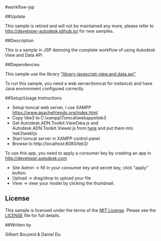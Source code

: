 #workflow-jsp

##Update

This sample is retired and will not be maintained any more, please refer to http://developer-autodesk.github.io/ for new samples.

##Description

This is a sample in JSP demoing the complete workflow of using Autodesk View and Data API


##Dependencies

This sample use the library ["library-javascript-view.and.data.api"](https://github.com/Developer-Autodesk/library-javascript-view.and.data.api)

To run this sample, you need a web server(tomcat for instance) and have Java environment configured correctly.


##Setup/Usage Instructions

* Setup tomcat web server, I use XAMPP https://www.apachefriends.org/index.html
* Copy \tke3 to C:\xampp\Tomcat\webapps\tek3
* Get Autodesk.ADN.Toolkit.ViewData.js and Autodesk.ADN.Toolkit.Viewer.js from [here](https://github.com/Developer-Autodesk/library-javascript-view.and.data.api) and put them into \tek3\web\js
* Start tomcat server in XAMPP control panel
* Browse to http://localhost:8080/tek3/

To use this app, you need to apply a consumer key by creating an app in http://developer.autodesk.com

* Site Admin -> fill in your consumer key and secret key, click "apply" button.
* Upload -> drag/drop to upload your file
* View -> view your model by clicking the thumbnail.

## License

This sample is licensed under the terms of the [MIT License](http://opensource.org/licenses/MIT). Please see the [LICENSE](LICENSE) file for full details.

##Written by 

Gilbert Bouzeid & Daniel Du





    
